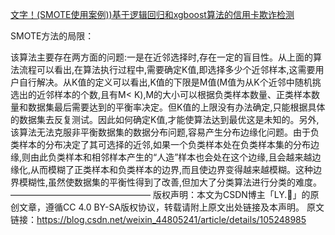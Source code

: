 [文字！(SMOTE使用案例))基于逻辑回归和xgboost算法的信用卡欺诈检测](https://blog.csdn.net/weixin_44805241/article/details/105248985)

SMOTE方法的局限：

该算法主要存在两方面的问题:一是在近邻选择时,存在一定的盲目性。从上面的算法流程可以看出,在算法执行过程中,需要确定K值,即选择多少个近邻样本,这需要用户自行解决。从K值的定义可以看出,K值的下限是M值(M值为从K个近邻中随机挑选出的近邻样本的个数,且有M< K),M的大小可以根据负类样本数量、正类样本数量和数据集最后需要达到的平衡率决定。但K值的上限没有办法确定,只能根据具体的数据集去反复测试。因此如何确定K值,才能使算法达到最优这是未知的。另外,该算法无法克服非平衡数据集的数据分布问题,容易产生分布边缘化问题。由于负类样本的分布决定了其可选择的近邻,如果一个负类样本处在负类样本集的分布边缘,则由此负类样本和相邻样本产生的“人造”样本也会处在这个边缘,且会越来越边缘化,从而模糊了正类样本和负类样本的边界,而且使边界变得越来越模糊。这种边界模糊性,虽然使数据集的平衡性得到了改善,但加大了分类算法进行分类的难度。
————————————————
版权声明：本文为CSDN博主「LY.」的原创文章，遵循CC 4.0 BY-SA版权协议，转载请附上原文出处链接及本声明。
原文链接：https://blog.csdn.net/weixin_44805241/article/details/105248985
